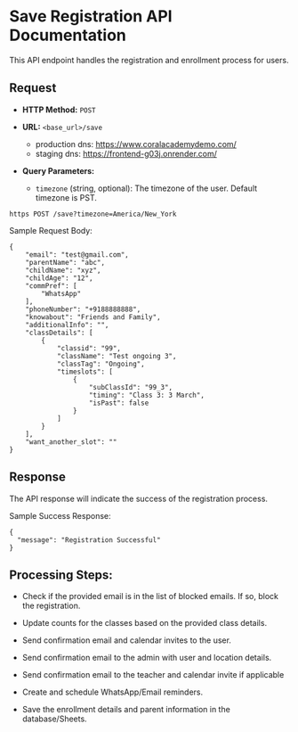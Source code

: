 # Save Registration API Documentation

This API endpoint handles the registration and enrollment process for users.

## Request

- **HTTP Method:** `POST`
- **URL:** `<base_url>/save`
  - production dns: https://www.coralacademydemo.com/
  - staging dns:  https://frontend-g03j.onrender.com/

- **Query Parameters:**
  - `timezone` (string, optional): The timezone of the user. Default timezone is PST.

  

``https
  POST /save?timezone=America/New_York
``

Sample Request Body:
```
{
    "email": "test@gmail.com",
    "parentName": "abc",
    "childName": "xyz",
    "childAge": "12",
    "commPref": [
        "WhatsApp"
    ],
    "phoneNumber": "+9188888888",
    "knowabout": "Friends and Family",
    "additionalInfo": "",
    "classDetails": [
        {
            "classid": "99",
            "className": "Test ongoing 3",
            "classTag": "Ongoing",
            "timeslots": [
                {
                    "subClassId": "99_3",
                    "timing": "Class 3: 3 March",
                    "isPast": false
                }
            ]
        }
    ],
    "want_another_slot": ""
}
```
## Response
  
The API response will indicate the success of the registration process.

Sample Success Response:

```
{
  "message": "Registration Successful"
}
```

## **Processing Steps**:

- Check if the provided email is in the list of blocked emails. If so, block the registration.

- Update counts for the classes based on the provided class details.

- Send confirmation email and calendar invites to the user.

- Send confirmation email to the admin with user and location details.
- Send confirmation email to the teacher and calendar invite if applicable

- Create and schedule WhatsApp/Email reminders.

- Save the enrollment details and parent information in the database/Sheets.
